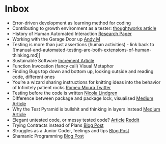 # Inbox

- Error-driven development as learning method for coding
- Contributing to growth environment as a tester: [thoughtworks article](https://www.thoughtworks.com/insights/blog/growth-modeling-developers)
- History of Human Automated Interaction [Research Paper](https://www.sciencedirect.com/science/article/pii/S1071581919300552)
- Working with the Garage Door up [Andy M](https://notes.andymatuschak.org/z21cgR9K3UcQ5a7yPsj2RUim3oM2TzdBByZu)
- Testing is more than just assertions (human activities) - link back to [[manual-and-automated-testing-are-both-extensions-of-human-thinking.md]]
- Sustainable Software [Increment Article](https://increment.com/containers/containers-for-sustainable-software-engineering/)
- Function Invocation (fancy call) Visual Metaphor 
- Finding Bugs top down and bottom up, looking outside and reading code, different ones
- You’re a wizard sharing instructions for knitting ideas into the behavior of Infinitely patient rocks [Romeu Moura Twitter](https://twitter.com/malk_zameth/status/1049494430670102530?s=20&t=VE-eGVdOqpVCHg3sx9n57g)
- Testing before the code is written [Nicola Lindgren](https://nicolalindgren.com/how-to-test-before-code-is-written/)
- Difference between package and package lock, visualised [Medium Article](https://medium.com/helpshift-engineering/package-lock-json-the-complete-guide-2ae40175ebdd)
- Why the Test Pyramid is bullshit and thinking in layers instead [Medium Article](https://medium.com/@mateuszroth/why-the-test-pyramid-is-a-bullshit-guide-to-testing-towards-modern-frontend-and-backend-apps-4246e89b87bd)
- Elegant untested code, or messy tested code? [Article](https://www.geocene.com/hacky-slack/2021/04/06/elegant-or-tested-code.html) [Reddit](https://www.reddit.com/r/ExperiencedDevs/comments/t0tuf4/tested_shitty_code_vs_high_quality_code_without/)
- Trying Contracts instead of Plans [Blog Post](https://dragonsforelevenses.com/2022/12/22/why-i-prefer-a-test-contract-to-a-test-plan/)
- Struggles as a Junior Coder, feelings and tips [Blog Post](https://www.freecodecamp.org/news/how-im-working-to-overcome-my-struggles-as-a-junior-developer-a6ab18ac29b2/)
- Shamanic Programming [Blog Post](https://www.simplermachines.com/nouveau-shamanic-programming/)
